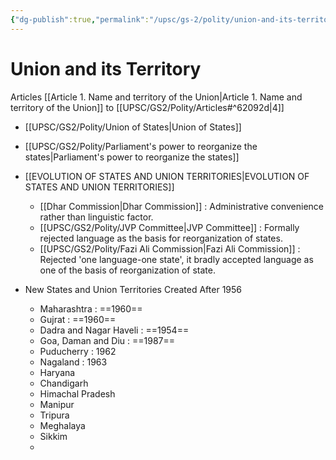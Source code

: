 ```yaml
---
{"dg-publish":true,"permalink":"/upsc/gs-2/polity/union-and-its-territory/","dgHomeLink":true,"dgPassFrontmatter":false}
---
```


# Union and its Territory
Articles [[Article 1. Name and territory of the Union|Article 1. Name and territory of the Union]] to [[UPSC/GS2/Polity/Articles#^62092d|4]]

- [[UPSC/GS2/Polity/Union of States|Union of States]]
- [[UPSC/GS2/Polity/Parliament's power to reorganize the states|Parliament's power to reorganize the states]]
- [[EVOLUTION OF STATES AND UNION TERRITORIES|EVOLUTION OF STATES AND UNION TERRITORIES]]
	-  [[Dhar Commission|Dhar Commission]] : Administrative convenience rather than linguistic factor. 
	- [[UPSC/GS2/Polity/JVP Committee|JVP Committee]] : Formally rejected language as the basis for reorganization of states.
	- [[UPSC/GS2/Polity/Fazi Ali Commission|Fazi Ali Commission]] : Rejected 'one language-one state', it bradly accepted language as one of the basis of reorganization of state. 

 
- New States and Union Territories Created After 1956
	- Maharashtra : ==1960==
	- Gujrat : ==1960==
	- Dadra and Nagar Haveli : ==1954== 
	- Goa, Daman and Diu : ==1987==
	- Puducherry : 1962
	- Nagaland : 1963
	- Haryana
	- Chandigarh
	- Himachal Pradesh
	- Manipur
	- Tripura
	- Meghalaya
	- Sikkim
	- 



